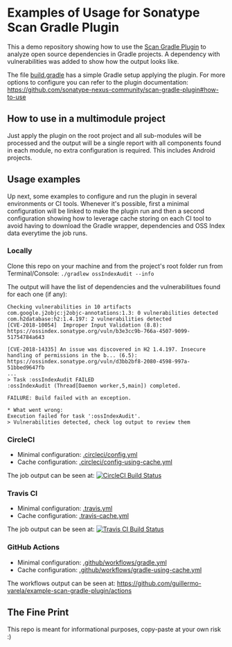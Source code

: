 # Examples of Usage for Sonatype Scan Gradle Plugin

This a demo repository showing how to use the [Scan Gradle Plugin](https://github.com/sonatype-nexus-community/scan-gradle-plugin) to analyze open source dependencies in Gradle projects. A dependency with vulnerabilities was added to show how the output looks like.

The file [build.gradle](build.gradle) has a simple Gradle setup applying the plugin. For more options to configure you can refer to the plugin documentation: https://github.com/sonatype-nexus-community/scan-gradle-plugin#how-to-use

## How to use in a multimodule project
Just apply the plugin on the root project and all sub-modules will be processed and the output will be a single report with all components found in each module, no extra configuration is required. This includes Android projects.

## Usage examples
Up next, some examples to configure and run the plugin in several environments or CI tools. Whenever it's possible, first a minimal configuration will be linked to make the plugin run and then a second configuration showing how to leverage cache storing on each CI tool to avoid having to download the Gradle wrapper, dependencies and OSS Index data everytime the job runs.

### Locally
Clone this repo on your machine and from the project's root folder run from Terminal/Console:
`./gradlew ossIndexAudit --info`

The output will have the list of dependencies and the vulnerabilitues found for each one (if any):
```
Checking vulnerabilities in 10 artifacts
com.google.j2objc:j2objc-annotations:1.3: 0 vulnerabilities detected
com.h2database:h2:1.4.197: 2 vulnerabilities detected
[CVE-2018-10054]  Improper Input Validation (8.8): https://ossindex.sonatype.org/vuln/b3e3cc9b-766a-4507-9099-51754784a643

[CVE-2018-14335] An issue was discovered in H2 1.4.197. Insecure handling of permissions in the b... (6.5): https://ossindex.sonatype.org/vuln/d3bb2bf8-2080-4598-997a-51bbed9647fb
...
> Task :ossIndexAudit FAILED
:ossIndexAudit (Thread[Daemon worker,5,main]) completed.

FAILURE: Build failed with an exception.

* What went wrong:
Execution failed for task ':ossIndexAudit'.
> Vulnerabilities detected, check log output to review them
```

### CircleCI
- Minimal configuration: [.circleci/config.yml](.circleci/config.yml)
- Cache configuration: [.circleci/config-using-cache.yml](.circleci/config-using-cache.yml)

The job output can be seen at: [![CircleCI Build Status](https://circleci.com/gh/guillermo-varela/example-scan-gradle-plugin.svg?style=shield "CircleCI Build Status")](https://circleci.com/gh/guillermo-varela/example-scan-gradle-plugin)

### Travis CI
- Minimal configuration: [.travis.yml](.travis.yml)
- Cache configuration: [.travis-cache.yml](.travis-cache.yml)

The job output can be seen at: [![Travis CI Build Status](https://travis-ci.com/guillermo-varela/example-scan-gradle-plugin.svg?branch=master)](https://travis-ci.com/guillermo-varela/example-scan-gradle-plugin)

### GitHub Actions
- Minimal configuration:  [.github/workflows/gradle.yml](.github/workflows/gradle.yml)
- Cache configuration: [.github/workflows/gradle-using-cache.yml](.github/workflows/gradle-using-cache.yml)

The workflows output can be seen at: https://github.com/guillermo-varela/example-scan-gradle-plugin/actions

## The Fine Print
This repo is meant for informational purposes, copy-paste at your own risk :)
